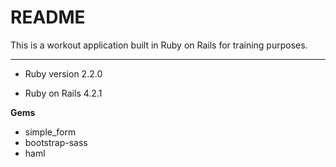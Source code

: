 README
============

This is a workout application built in Ruby on Rails for training purposes.

----------


* Ruby version 2.2.0

* Ruby on Rails 4.2.1

**Gems** 
- simple_form
- bootstrap-sass
- haml